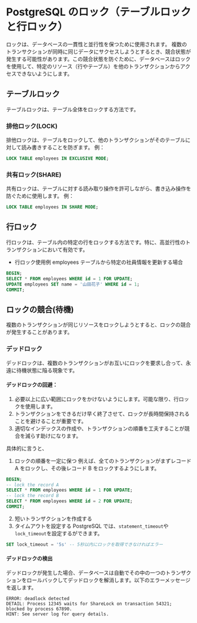 # PostgreSQL のロック（テーブルロックと行ロック）

ロックは、データベースの一貫性と並行性を保つために使用されます。
複数のトランサクションが同時に同じデータにサクセスしようとするとき、競合状態が発生する可能性があります。この競合状態を防ぐために、データベースはロックを使用して、特定のリソース（行やテーブル）を他のトランザクションからアクセスできないようにします。

## テーブルロック

テーブルロックは、テーブル全体をロックする方法です。

### 排他ロック(LOCK)

排他ロックは、テーブルをロックして、他のトランザクションがそのテーブルに対して読み書きすることを防ぎます。
例：

```sql
LOCK TABLE employees IN EXCLUSIVE MODE;
```

### 共有ロック(SHARE)

共有ロックは、テーブルに対する読み取り操作を許可しながら、書き込み操作を防ぐために使用します。
例：

```sql
LOCK TABLE employees IN SHARE MODE;
```

## 行ロック

行ロックは、テーブル内の特定の行をロックする方法です。特に、高並行性のトランザクションにおいて有効です。

- 行ロック使用例
  employees テーブルから特定の社員情報を更新する場合

```sql
BEGIN;
SELECT * FROM employees WHERE id = 1 FOR UPDATE;
UPDATE employees SET name = '山田花子' WHERE id = 1;
COMMIT;
```

## ロックの競合(待機)

複数のトランザクションが同じリソースをロックしようとすると、ロックの競合が発生することがあります。

### デッドロック

デッドロックは、複数のトランザクションがお互いにロックを要求し合って、永遠に待機状態に陥る現象です。

#### デッドロックの回避：

1. 必要以上に広い範囲にロックをかけないようにします。可能な限り、行ロックを使用します。
2. トランザクションをできるだけ早く終了させて、ロックが長時間保持されることを避けることが重要です。
3. 適切なインデックスの作成や、トランザクションの順番を工夫することが競合を減らす助けになります。

具体的に言うと、

1. ロックの順番を一定に保つ
   例えば、全てのトランザクションがまずレコード A をロックし、その後レコード B をロックするようにします。

```sql
BEGIN;
-- lock the record A
SELECT * FROM employees WHERE id = 1 FOR UPDATE;
-- lock the record B
SELECT * FROM employees WHERE id = 2 FOR UPDATE;
COMMIT;
```

2. 短いトランザクションを作成する
3. タイムアウトを設定する
   PostgreSQL では、`statement_timeout`や`lock_timeout`を設定するができます。

```sql
SET lock_timeout = '5s' -- 5秒以内にロックを取得できなければエラー
```

#### デッドロックの検出

デッドロックが発生した場合、データベースは自動でその中の一つのトランザクションをロールバックしてデッドロックを解消します。以下のエラーメッセージを返します。

```
ERROR: deadlock detected
DETAIL: Process 12345 waits for ShareLock on transaction 54321; blocked by process 67890.
HINT: See server log for query details.
```
